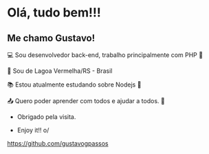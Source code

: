 # Olá, tudo bem!!!
 

## Me chamo Gustavo!

 

:computer: Sou desenvolvedor back-end, trabalho principalmente com PHP 🐘

:house_with_garden: Sou de Lagoa Vermelha/RS - Brasil

:books: Estou atualmente estudando sobre Nodejs 🚀

:outbox_tray: Quero poder aprender com todos e ajudar a todos. 💪



- Obrigado pela visita.

- Enjoy it!! o/


https://github.com/gustavogpassos

